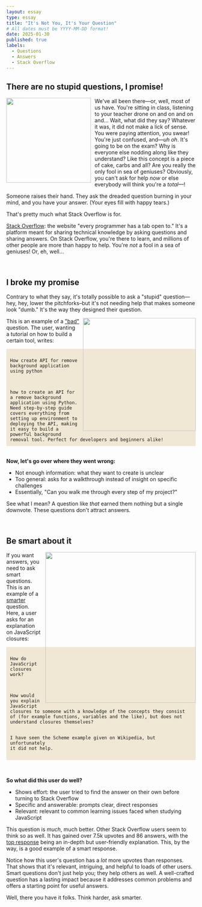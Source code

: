 ```yaml
---
layout: essay
type: essay
title: "It's Not You, It's Your Question"
# All dates must be YYYY-MM-DD format!
date: 2025-01-30
published: true
labels:
  - Questions
  - Answers
  - Stack Overflow
---
```


## There are no stupid questions, I promise!

<img width="225px" style="float: left; margin-right: 10px; margin-bottom: 10px;" class="round" src="https://m.media-amazon.com/images/I/41VWXdO8SvL._AC_UF1000,1000_QL80_.jpg">

We've all been there—or, well, most of us have. You're sitting in class, listening to your teacher drone on and on and on and... Wait, what did they say? Whatever it was, it did not make a lick of sense. You were paying attention, you swear! You're just confused, and—_uh oh_. It's going to be on the exam? Why is everyone else nodding along like they understand? Like this concept is a piece of cake, carbs and all? Are you really the only fool in sea of geniuses? Obviously, you can't ask for help _now_ or else everybody will think you're a _total_—!

Someone raises their hand. They ask the dreaded question burning in your mind, and you have your answer. (Your eyes fill with happy tears.)

That's pretty much what Stack Overflow is for.

[Stack Overflow](https://stackoverflow.com/): the website "every programmer has a tab open to." It's a platform meant for sharing technical knowledge by asking questions and sharing answers. On Stack Overflow, you're there to learn, and millions of other people are more than happy to help. You're _not_ a fool in a sea of geniuses! Or, eh, well...

<br>

## I broke my promise

Contrary to what they say, it's totally possible to ask a "stupid" question—hey, hey, lower the pitchforks–but it's not needing help that makes someone look "dumb." It's the way they designed their question.

<img height="300px" style="float: right; margin-left: 10px; margin-bottom: 10px;" src="https://incrediblevanishingpaperweight.wordpress.com/wp-content/uploads/2017/01/mob1.jpg">

This is an example of a ["bad"](https://stackoverflow.com/questions/79399913/how-create-api-for-remove-background-application-using-python) question. The user, wanting a tutorial on how to build a certain tool, writes:

<div style="background-color: #f1e7d5; padding: 10px; word-wrap: break-word;"><code>
How create API for remove background application using python
<br><br>
how to create an API for a remove background application using Python. Need step-by-step guide covers everything from setting up environment to deploying the API, making it easy to build a powerful background removal tool. Perfect for developers and beginners alike!
</code></div>

<br>

<b>Now, let's go over where they went wrong:</b>
* Not enough information: what they want to create is unclear
* Too general: asks for a walkthrough instead of insight on specific challenges
* Essentially, "Can you walk me through every step of my project?"

See what I mean? A question like _that_ earned them nothing but a single downvote. These questions don't attract answers.

<br>

## Be smart about it

<img width="400px" style="float: right; margin-left: 10px; margin-bottom: 10px;" src="https://www.drelseys.com/wp-content/uploads/2021/12/cat-asks-questions-blog.jpg">

If you want answers, you need to ask smart questions. This is an example of a [smarter](https://stackoverflow.com/questions/111102/how-do-javascript-closures-work) question. Here, a user asks for an explanation on JavaScript closures:

<div style="background-color: #f1e7d5; padding: 10px; word-wrap: break-word;"><code>
How do JavaScript closures work?
<br><br>
How would you explain JavaScript closures to someone with a knowledge of the concepts they consist of (for example functions, variables and the like), but does not understand closures themselves?

I have seen the Scheme example given on Wikipedia, but unfortunately it did not help.
</code></div>

<br>

<b>So what did this user do well?</b>
* Shows effort: the user tried to find the answer on their own before turning to Stack Overflow
* Specific and answerable: prompts clear, direct responses
* Relevant: relevant to common learning issues faced when studying JavaScript

This question is _much_, much better. Other Stack Overflow users seem to think so as well. It has gained over 7.5k upvotes and 86 answers, with the [top response](https://stackoverflow.com/a/111111) being an in-depth but user-friendly explanation. This, by the way, is a good example of a smart response.

Notice how this user's question has a _lot_ more upvotes than responses. That shows that it's relevant, intriguing, and helpful to loads of other users. Smart questions don't just help you; they help others as well. A well-crafted question has a lasting impact because it addresses common problems and offers a starting point for useful answers.

Well, there you have it folks. Think harder, ask smarter.
